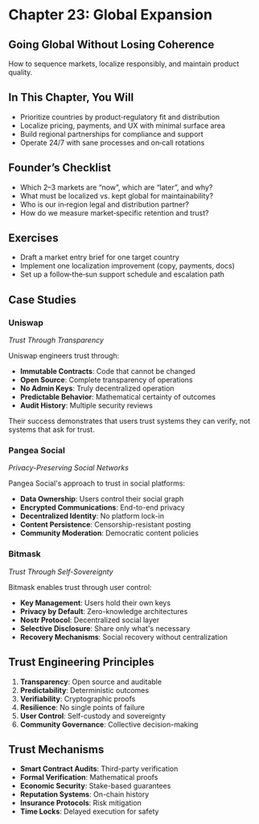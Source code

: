 # Chapter 23: Global Expansion

## Going Global Without Losing Coherence

How to sequence markets, localize responsibly, and maintain product quality.

## In This Chapter, You Will

- Prioritize countries by product‑regulatory fit and distribution
- Localize pricing, payments, and UX with minimal surface area
- Build regional partnerships for compliance and support
- Operate 24/7 with sane processes and on‑call rotations

## Founder’s Checklist

- Which 2–3 markets are “now”, which are “later”, and why?
- What must be localized vs. kept global for maintainability?
- Who is our in‑region legal and distribution partner?
- How do we measure market‑specific retention and trust?

## Exercises

- Draft a market entry brief for one target country
- Implement one localization improvement (copy, payments, docs)
- Set up a follow‑the‑sun support schedule and escalation path

## Case Studies

### Uniswap
*Trust Through Transparency*

Uniswap engineers trust through:

- **Immutable Contracts**: Code that cannot be changed
- **Open Source**: Complete transparency of operations
- **No Admin Keys**: Truly decentralized operation
- **Predictable Behavior**: Mathematical certainty of outcomes
- **Audit History**: Multiple security reviews

Their success demonstrates that users trust systems they can verify, not systems that ask for trust.

### Pangea Social
*Privacy-Preserving Social Networks*

Pangea Social's approach to trust in social platforms:

- **Data Ownership**: Users control their social graph
- **Encrypted Communications**: End-to-end privacy
- **Decentralized Identity**: No platform lock-in
- **Content Persistence**: Censorship-resistant posting
- **Community Moderation**: Democratic content policies

### Bitmask
*Trust Through Self-Sovereignty*

Bitmask enables trust through user control:

- **Key Management**: Users hold their own keys
- **Privacy by Default**: Zero-knowledge architectures
- **Nostr Protocol**: Decentralized social layer
- **Selective Disclosure**: Share only what's necessary
- **Recovery Mechanisms**: Social recovery without centralization

## Trust Engineering Principles

1. **Transparency**: Open source and auditable
2. **Predictability**: Deterministic outcomes
3. **Verifiability**: Cryptographic proofs
4. **Resilience**: No single points of failure
5. **User Control**: Self-custody and sovereignty
6. **Community Governance**: Collective decision-making

## Trust Mechanisms

- **Smart Contract Audits**: Third-party verification
- **Formal Verification**: Mathematical proofs
- **Economic Security**: Stake-based guarantees
- **Reputation Systems**: On-chain history
- **Insurance Protocols**: Risk mitigation
- **Time Locks**: Delayed execution for safety
